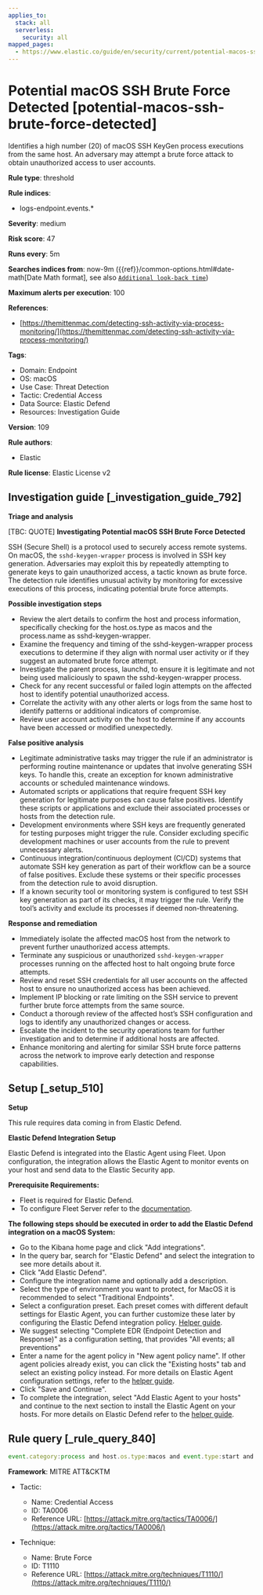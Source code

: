```yaml
---
applies_to:
  stack: all
  serverless:
    security: all
mapped_pages:
  - https://www.elastic.co/guide/en/security/current/potential-macos-ssh-brute-force-detected.html
---
```


# Potential macOS SSH Brute Force Detected [potential-macos-ssh-brute-force-detected]

Identifies a high number (20) of macOS SSH KeyGen process executions from the same host. An adversary may attempt a brute force attack to obtain unauthorized access to user accounts.

**Rule type**: threshold

**Rule indices**:

* logs-endpoint.events.*

**Severity**: medium

**Risk score**: 47

**Runs every**: 5m

**Searches indices from**: now-9m ({{ref}}/common-options.html#date-math[Date Math format], see also [`Additional look-back time`](docs-content://solutions/security/detect-and-alert/create-detection-rule.md#rule-schedule))

**Maximum alerts per execution**: 100

**References**:

* [https://themittenmac.com/detecting-ssh-activity-via-process-monitoring/](https://themittenmac.com/detecting-ssh-activity-via-process-monitoring/)

**Tags**:

* Domain: Endpoint
* OS: macOS
* Use Case: Threat Detection
* Tactic: Credential Access
* Data Source: Elastic Defend
* Resources: Investigation Guide

**Version**: 109

**Rule authors**:

* Elastic

**Rule license**: Elastic License v2

## Investigation guide [_investigation_guide_792]

**Triage and analysis**

[TBC: QUOTE]
**Investigating Potential macOS SSH Brute Force Detected**

SSH (Secure Shell) is a protocol used to securely access remote systems. On macOS, the `sshd-keygen-wrapper` process is involved in SSH key generation. Adversaries may exploit this by repeatedly attempting to generate keys to gain unauthorized access, a tactic known as brute force. The detection rule identifies unusual activity by monitoring for excessive executions of this process, indicating potential brute force attempts.

**Possible investigation steps**

* Review the alert details to confirm the host and process information, specifically checking for the host.os.type as macos and the process.name as sshd-keygen-wrapper.
* Examine the frequency and timing of the sshd-keygen-wrapper process executions to determine if they align with normal user activity or if they suggest an automated brute force attempt.
* Investigate the parent process, launchd, to ensure it is legitimate and not being used maliciously to spawn the sshd-keygen-wrapper process.
* Check for any recent successful or failed login attempts on the affected host to identify potential unauthorized access.
* Correlate the activity with any other alerts or logs from the same host to identify patterns or additional indicators of compromise.
* Review user account activity on the host to determine if any accounts have been accessed or modified unexpectedly.

**False positive analysis**

* Legitimate administrative tasks may trigger the rule if an administrator is performing routine maintenance or updates that involve generating SSH keys. To handle this, create an exception for known administrative accounts or scheduled maintenance windows.
* Automated scripts or applications that require frequent SSH key generation for legitimate purposes can cause false positives. Identify these scripts or applications and exclude their associated processes or hosts from the detection rule.
* Development environments where SSH keys are frequently generated for testing purposes might trigger the rule. Consider excluding specific development machines or user accounts from the rule to prevent unnecessary alerts.
* Continuous integration/continuous deployment (CI/CD) systems that automate SSH key generation as part of their workflow can be a source of false positives. Exclude these systems or their specific processes from the detection rule to avoid disruption.
* If a known security tool or monitoring system is configured to test SSH key generation as part of its checks, it may trigger the rule. Verify the tool’s activity and exclude its processes if deemed non-threatening.

**Response and remediation**

* Immediately isolate the affected macOS host from the network to prevent further unauthorized access attempts.
* Terminate any suspicious or unauthorized `sshd-keygen-wrapper` processes running on the affected host to halt ongoing brute force attempts.
* Review and reset SSH credentials for all user accounts on the affected host to ensure no unauthorized access has been achieved.
* Implement IP blocking or rate limiting on the SSH service to prevent further brute force attempts from the same source.
* Conduct a thorough review of the affected host’s SSH configuration and logs to identify any unauthorized changes or access.
* Escalate the incident to the security operations team for further investigation and to determine if additional hosts are affected.
* Enhance monitoring and alerting for similar SSH brute force patterns across the network to improve early detection and response capabilities.


## Setup [_setup_510]

**Setup**

This rule requires data coming in from Elastic Defend.

**Elastic Defend Integration Setup**

Elastic Defend is integrated into the Elastic Agent using Fleet. Upon configuration, the integration allows the Elastic Agent to monitor events on your host and send data to the Elastic Security app.

**Prerequisite Requirements:**

* Fleet is required for Elastic Defend.
* To configure Fleet Server refer to the [documentation](docs-content://reference/ingestion-tools/fleet/fleet-server.md).

**The following steps should be executed in order to add the Elastic Defend integration on a macOS System:**

* Go to the Kibana home page and click "Add integrations".
* In the query bar, search for "Elastic Defend" and select the integration to see more details about it.
* Click "Add Elastic Defend".
* Configure the integration name and optionally add a description.
* Select the type of environment you want to protect, for MacOS it is recommended to select "Traditional Endpoints".
* Select a configuration preset. Each preset comes with different default settings for Elastic Agent, you can further customize these later by configuring the Elastic Defend integration policy. [Helper guide](docs-content://solutions/security/configure-elastic-defend/configure-an-integration-policy-for-elastic-defend.md).
* We suggest selecting "Complete EDR (Endpoint Detection and Response)" as a configuration setting, that provides "All events; all preventions"
* Enter a name for the agent policy in "New agent policy name". If other agent policies already exist, you can click the "Existing hosts" tab and select an existing policy instead. For more details on Elastic Agent configuration settings, refer to the [helper guide](docs-content://reference/ingestion-tools/fleet/agent-policy.md).
* Click "Save and Continue".
* To complete the integration, select "Add Elastic Agent to your hosts" and continue to the next section to install the Elastic Agent on your hosts. For more details on Elastic Defend refer to the [helper guide](docs-content://solutions/security/configure-elastic-defend/install-elastic-defend.md).


## Rule query [_rule_query_840]

```js
event.category:process and host.os.type:macos and event.type:start and process.name:"sshd-keygen-wrapper" and process.parent.name:launchd
```

**Framework**: MITRE ATT&CKTM

* Tactic:

    * Name: Credential Access
    * ID: TA0006
    * Reference URL: [https://attack.mitre.org/tactics/TA0006/](https://attack.mitre.org/tactics/TA0006/)

* Technique:

    * Name: Brute Force
    * ID: T1110
    * Reference URL: [https://attack.mitre.org/techniques/T1110/](https://attack.mitre.org/techniques/T1110/)



